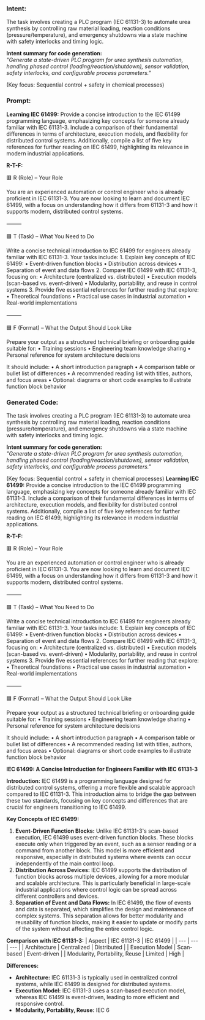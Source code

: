 ### Intent:
The task involves creating a PLC program (IEC 61131-3) to automate urea synthesis by controlling raw material loading, reaction conditions (pressure/temperature), and emergency shutdowns via a state machine with safety interlocks and timing logic.  

**Intent summary for code generation:**  
*"Generate a state-driven PLC program for urea synthesis automation, handling phased control (loading/reaction/shutdown), sensor validation, safety interlocks, and configurable process parameters."*  

(Key focus: Sequential control + safety in chemical processes)

### Prompt:
**Learning IEC 61499:**
Provide a concise introduction to the IEC 61499 programming language, emphasizing key concepts for someone already familiar with IEC 61131-3. Include a comparison of their fundamental differences in terms of architecture, execution models, and flexibility for distributed control systems. Additionally, compile a list of five key references for further reading on IEC 61499, highlighting its relevance in modern industrial applications.

**R-T-F:**

🟥 R (Role) – Your Role

You are an experienced automation or control engineer who is already proficient in IEC 61131-3. You are now looking to learn and document IEC 61499, with a focus on understanding how it differs from 61131-3 and how it supports modern, distributed control systems.

⸻

🟩 T (Task) – What You Need to Do

Write a concise technical introduction to IEC 61499 for engineers already familiar with IEC 61131-3. Your tasks include:
	1.	Explain key concepts of IEC 61499:
	•	Event-driven function blocks
	•	Distribution across devices
	•	Separation of event and data flows
	2.	Compare IEC 61499 with IEC 61131-3, focusing on:
	•	Architecture (centralized vs. distributed)
	•	Execution models (scan-based vs. event-driven)
	•	Modularity, portability, and reuse in control systems
	3.	Provide five essential references for further reading that explore:
	•	Theoretical foundations
	•	Practical use cases in industrial automation
	•	Real-world implementations

⸻

🟦 F (Format) – What the Output Should Look Like

Prepare your output as a structured technical briefing or onboarding guide suitable for:
	•	Training sessions
	•	Engineering team knowledge sharing
	•	Personal reference for system architecture decisions

It should include:
	•	A short introduction paragraph
	•	A comparison table or bullet list of differences
	•	A recommended reading list with titles, authors, and focus areas
	•	Optional: diagrams or short code examples to illustrate function block behavior

### Generated Code:
The task involves creating a PLC program (IEC 61131-3) to automate urea synthesis by controlling raw material loading, reaction conditions (pressure/temperature), and emergency shutdowns via a state machine with safety interlocks and timing logic.  

**Intent summary for code generation:**  
*"Generate a state-driven PLC program for urea synthesis automation, handling phased control (loading/reaction/shutdown), sensor validation, safety interlocks, and configurable process parameters."*  

(Key focus: Sequential control + safety in chemical processes)
**Learning IEC 61499:**
Provide a concise introduction to the IEC 61499 programming language, emphasizing key concepts for someone already familiar with IEC 61131-3. Include a comparison of their fundamental differences in terms of architecture, execution models, and flexibility for distributed control systems. Additionally, compile a list of five key references for further reading on IEC 61499, highlighting its relevance in modern industrial applications.

**R-T-F:**

🟥 R (Role) – Your Role

You are an experienced automation or control engineer who is already proficient in IEC 61131-3. You are now looking to learn and document IEC 61499, with a focus on understanding how it differs from 61131-3 and how it supports modern, distributed control systems.

⸻

🟩 T (Task) – What You Need to Do

Write a concise technical introduction to IEC 61499 for engineers already familiar with IEC 61131-3. Your tasks include:
	1.	Explain key concepts of IEC 61499:
	•	Event-driven function blocks
	•	Distribution across devices
	•	Separation of event and data flows
	2.	Compare IEC 61499 with IEC 61131-3, focusing on:
	•	Architecture (centralized vs. distributed)
	•	Execution models (scan-based vs. event-driven)
	•	Modularity, portability, and reuse in control systems
	3.	Provide five essential references for further reading that explore:
	•	Theoretical foundations
	•	Practical use cases in industrial automation
	•	Real-world implementations

⸻

🟦 F (Format) – What the Output Should Look Like

Prepare your output as a structured technical briefing or onboarding guide suitable for:
	•	Training sessions
	•	Engineering team knowledge sharing
	•	Personal reference for system architecture decisions

It should include:
	•	A short introduction paragraph
	•	A comparison table or bullet list of differences
	•	A recommended reading list with titles, authors, and focus areas
	•	Optional: diagrams or short code examples to illustrate function block behavior

**IEC 61499: A Concise Introduction for Engineers Familiar with IEC 61131-3**

**Introduction:**
IEC 61499 is a programming language designed for distributed control systems, offering a more flexible and scalable approach compared to IEC 61131-3. This introduction aims to bridge the gap between these two standards, focusing on key concepts and differences that are crucial for engineers transitioning to IEC 61499.

**Key Concepts of IEC 61499:**
1. **Event-Driven Function Blocks:** Unlike IEC 61131-3's scan-based execution, IEC 61499 uses event-driven function blocks. These blocks execute only when triggered by an event, such as a sensor reading or a command from another block. This model is more efficient and responsive, especially in distributed systems where events can occur independently of the main control loop.
2. **Distribution Across Devices:** IEC 61499 supports the distribution of function blocks across multiple devices, allowing for a more modular and scalable architecture. This is particularly beneficial in large-scale industrial applications where control logic can be spread across different controllers and devices.
3. **Separation of Event and Data Flows:** In IEC 61499, the flow of events and data is separated, which simplifies the design and maintenance of complex systems. This separation allows for better modularity and reusability of function blocks, making it easier to update or modify parts of the system without affecting the entire control logic.

**Comparison with IEC 61131-3:**
| Aspect | IEC 61131-3 | IEC 61499 |
| --- | --- | --- |
| Architecture | Centralized | Distributed |
| Execution Model | Scan-based | Event-driven |
| Modularity, Portability, Reuse | Limited | High |

**Differences:**
- **Architecture:** IEC 61131-3 is typically used in centralized control systems, while IEC 61499 is designed for distributed systems.
- **Execution Model:** IEC 61131-3 uses a scan-based execution model, whereas IEC 61499 is event-driven, leading to more efficient and responsive control.
- **Modularity, Portability, Reuse:** IEC 6
